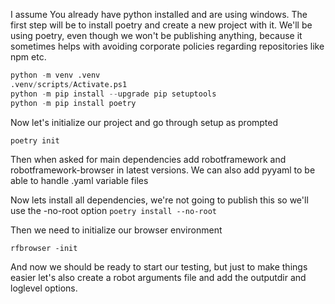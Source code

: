 I assume You already have python installed and are using windows. The first step will be to install poetry and create a new project with it. We'll be using poetry, even though we won't be publishing anything, because it sometimes helps with avoiding corporate policies regarding repositories like npm etc.
```python
python -m venv .venv
.venv/scripts/Activate.ps1
python -m pip install --upgrade pip setuptools
python -m pip install poetry
```

Now let's initialize our project and go through setup as prompted

`poetry init`

Then when asked for main dependencies add robotframework and robotframework-browser in latest versions. We can also add pyyaml to be able to handle .yaml variable files

Now lets install all dependencies, we're not going to publish this so we'll use the -no-root option
`poetry install --no-root`

Then we need to initialize our browser environment

`rfbrowser -init`

And now we should be ready to start our testing, but just to make things easier let's also create a robot arguments file and add the outputdir and loglevel options.
